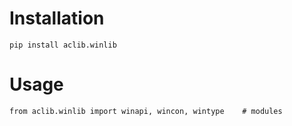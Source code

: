 # Installation
    pip install aclib.winlib

# Usage
    from aclib.winlib import winapi, wincon, wintype    # modules
